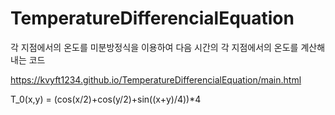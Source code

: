 # TemperatureDifferencialEquation
각 지점에서의 온도를 미분방정식을 이용하여 다음 시간의 각 지점에서의 온도를 계산해내는 코드


https://kvyft1234.github.io/TemperatureDifferencialEquation/main.html

T_0(x,y) = (cos(x/2)+cos(y/2)+sin((x+y)/4))*4
